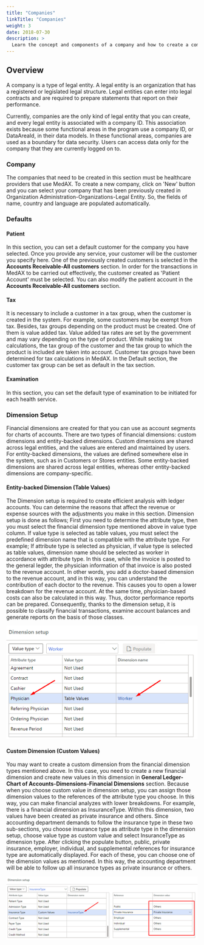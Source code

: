 ```yaml
---
title: "Companies"
linkTitle: "Companies"
weight: 3
date: 2018-07-30
description: >
  Learn the concept and components of a company and how to create a company 
---
```


## Overview

A company is a type of legal entity. A legal entity is an organization that has a registered or legislated legal structure. Legal entities can enter into legal contracts and are required to prepare statements that report on their performance. 

 Currently, companies are the only kind of legal entity that you can create, and every legal entity is associated with a company ID. This association exists because some functional areas in the program use a company ID, or DataAreaId, in their data models. In these functional areas, companies are used as a boundary for data security. Users can access data only for the company that they are currently logged on to.

### Company

The companies that need to be created in this section must be healthcare providers that use MedAX. To create a new company, click on 'New' button and you can select your company that has been previously created in Organization Administration-Organizations-Legal Entity. So, the fields of name, country and language are populated automatically.

### Defaults

#### Patient
In this section, you can set a default customer for the company you have selected. Once you provide any service, your customer will be the customer you specify here. One of the previously created customers is selected in the **Accounts Receivable-All customers** section. In order for the transactions in MedAX to be carried out effectively, the customer created as 'Patient Account' must be selected. You can also modify the patient account in the **Accounts Receivable-All customers** section. 

#### Tax

It is necessary to include a customer in a tax group, when the customer is created in the system. For example, some customers may be exempt from tax. Besides, tax groups depending on the product must be created. One of them is value added tax. Value added tax rates are set by the government and may vary depending on the type of product. While making tax calculations, the tax group of the customer and the tax group to which the product is included are taken into account. Customer tax groups have been determined for tax calculations in MedAX. In the Default section, the customer tax group can be set as default in the tax section.

#### Examination

In this section, you can set the default type of examination to be initiated for each health service.


### Dimension Setup

Financial dimensions are created for that you can use as account segments for charts of accounts. There are two types of financial dimensions: custom dimensions and entity-backed dimensions. Custom dimensions are shared across legal entities, and the values are entered and maintained by users. For entity-backed dimensions, the values are defined somewhere else in the system, such as in Customers or Stores entities. Some entity-backed dimensions are shared across legal entities, whereas other entity-backed dimensions are company-specific.

#### Entity-backed Dimension (Table Values)


The Dimension setup is required to create efficient analysis with ledger accounts. You can determine the reasons that affect the revenue or expense sources with the adjustments you make in this section. Dimension setup is done as follows; First you need to determine the attribute type, then you must select the financial dimension type mentioned above in value type column. If value type is selected as table values, you must select the predefined dimension name that is compatible with the attribute type. For example; If attribute type is selected as physician, if value type is selected as table values, dimension name should be selected as worker in accordance with attribute type. In this case, while the invoice is posted to the general legder, the physician information of that invoice is also posted to the revenue account. In other words, you add a doctor-based dimension to the revenue account, and in this way, you can understand the contribution of each doctor to the revenue. This causes you to open a lower breakdown for the revenue account. At the same time, physician-based costs can also be calculated in this way. Thus, doctor performance reports can be prepared. Consequently, thanks to the dimension setup, it is possible to classify financial transactions, examine account balances and generate reports on the basis of those classes.

![](assets/Dimension-1.png)

#### Custom Dimension (Custom Values)

You may want to create a custom dimension from the financial dimension types mentioned above. In this case, you need to create a new financial dimension and create new values in this dimension in **General Ledger-Chart of Accounts-Dimensions-Financial Dimensions** section. Because when you choose custom value in dimension setup, you can assign those dimension values to the references of the attribute type you choose. In this way, you can make financial analyzes with lower breakdowns. For example, there is a financial dimension as InsuranceType. Within this dimension, two values have been created as private insurance and others. Since accounting department demands to follow the insurance type in these two sub-sections, you choose insurance type as attribute type in the dimension setup, choose value type as custom value and select InsuranceType as dimension type. After clicking the populate button, public, private insurance, employer, individual, and supplemental references for insurance type are automatically displayed. For each of these, you can choose one of the dimension values as mentioned. In this way, the accounting department will be able to follow up all insurance types as private insurance or others.

![](assets/Dimension-2.png)
